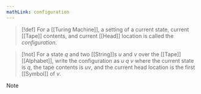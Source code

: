 ```yaml
---
mathLink: configuration
---
```

>[!def]
>For a [[Turing Machine]], a setting of a current state, current [[Tape]] contents, and current [[Head]] location is called the *configuration*.

>[!not]
>For a state $q$ and two [[String]]s $u$ and $v$ over the [[Tape]] [[Alphabet]], write the configuration as $u\ q\ v$ where the current state is $q$, the tape contents is $uv$, and the current head location is the first [[Symbol]] of $v$.

>[!note]